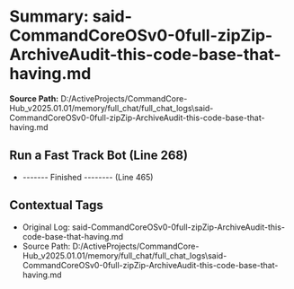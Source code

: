# Summary: said-CommandCoreOSv0-0full-zipZip-ArchiveAudit-this-code-base-that-having.md

**Source Path:** D:/ActiveProjects/CommandCore-Hub_v2025.01.01/memory/full_chat/full_chat_logs\said-CommandCoreOSv0-0full-zipZip-ArchiveAudit-this-code-base-that-having.md

## Run a Fast Track Bot (Line 268)
- ------- Finished -------- (Line 465)

## Contextual Tags
- Original Log: said-CommandCoreOSv0-0full-zipZip-ArchiveAudit-this-code-base-that-having.md
- Source Path: D:/ActiveProjects/CommandCore-Hub_v2025.01.01/memory/full_chat/full_chat_logs\said-CommandCoreOSv0-0full-zipZip-ArchiveAudit-this-code-base-that-having.md
